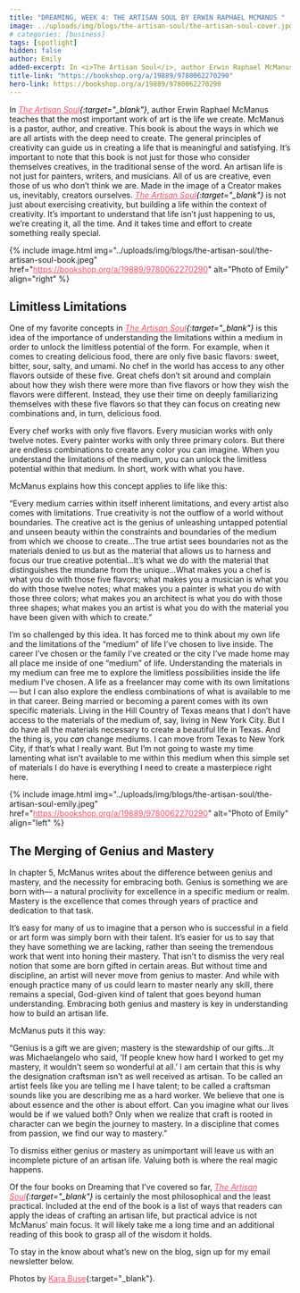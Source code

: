 ```yaml
---
title: "DREAMING, WEEK 4: THE ARTISAN SOUL BY ERWIN RAPHAEL MCMANUS "
image: ../uploads/img/blogs/the-artisan-soul/the-artisan-soul-cover.jpg
# categories: [business]
tags: [spotlight]
hidden: false
author: Emily
added-excerpt: In <i>The Artisan Soul</i>, author Erwin Raphael McManus teaches that the most important work of art is the life we create. McManus is a pastor, author, and creative. This book is about the ways in which we are all artists with the deep need to create. The general principles of creativity can guide us in creating a life that is meaningful and satisfying. It’s important to note that this book is not just for those who consider themselves creatives, in the traditional sense of the word. An artisan life is not just for painters, writers, and musicians. All of us are creative, even those of us who don’t think we are. Made in the image of a Creator makes us, inevitably, creators ourselves.
title-link: "https://bookshop.org/a/19889/9780062270290"
hero-link: https://bookshop.org/a/19889/9780062270290
---
```


<style> em {color: black;} p a {color: #f0506e;}</style>

In _[The Artisan Soul](https://bookshop.org/a/19889/9780062270290){:target="\_blank"}_, author Erwin Raphael McManus teaches that the most important work of art is the life we create. McManus is a pastor, author, and creative. This book is about the ways in which we are all artists with the deep need to create. The general principles of creativity can guide us in creating a life that is meaningful and satisfying. It’s important to note that this book is not just for those who consider themselves creatives, in the traditional sense of the word. An artisan life is not just for painters, writers, and musicians. All of us are creative, even those of us who don’t think we are. Made in the image of a Creator makes us, inevitably, creators ourselves. _[The Artisan Soul](https://bookshop.org/a/19889/9780062270290){:target="\_blank"}_ is not just about exercising creativity, but building a life within the context of creativity. It’s important to understand that life isn’t just happening to us, we’re creating it, all the time. And it takes time and effort to create something really special.

{% include image.html img="../uploads/img/blogs/the-artisan-soul/the-artisan-soul-book.jpeg" href="https://bookshop.org/a/19889/9780062270290" alt="Photo of Emily" align="right" %}

## Limitless Limitations

One of my favorite concepts in _[The Artisan Soul](https://bookshop.org/a/19889/9780062270290){:target="\_blank"}_ is this idea of the importance of understanding the limitations within a medium in order to unlock the limitless potential of the form. For example, when it comes to creating delicious food, there are only five basic flavors: sweet, bitter, sour, salty, and umami. No chef in the world has access to any other flavors outside of these five. Great chefs don’t sit around and complain about how they wish there were more than five flavors or how they wish the flavors were different. Instead, they use their time on deeply familiarizing themselves with these five flavors so that they can focus on creating new combinations and, in turn, delicious food.

Every chef works with only five flavors. Every musician works with only twelve notes. Every painter works with only three primary colors. But there are endless combinations to create any color you can imagine. When you understand the limitations of the medium, you can unlock the limitless potential within that medium. In short, work with what you have.

McManus explains how this concept applies to life like this:

“Every medium carries within itself inherent limitations, and every artist also comes with limitations. True creativity is not the outflow of a world without boundaries. The creative act is the genius of unleashing untapped potential and unseen beauty within the constraints and boundaries of the medium from which we choose to create…The true artist sees boundaries not as the materials denied to us but as the material that allows us to harness and focus our true creative potential…It’s what we do with the material that distinguishes the mundane from the unique…What makes you a chef is what you do with those five flavors; what makes you a musician is what you do with those twelve notes; what makes you a painter is what you do with those three colors; what makes you an architect is what you do with those three shapes; what makes you an artist is what you do with the material you have been given with which to create.”

I’m so challenged by this idea. It has forced me to think about my own life and the limitations of the “medium” of life I’ve chosen to live inside. The career I’ve chosen or the family I’ve created or the city I’ve made home may all place me inside of one “medium” of life. Understanding the materials in my medium can free me to explore the limitless possibilities inside the life medium I’ve chosen. A life as a freelancer may come with its own limitations— but I can also explore the endless combinations of what is available to me in that career. Being married or becoming a parent comes with its own specific materials. Living in the Hill Country of Texas means that I don’t have access to the materials of the medium of, say, living in New York City. But I do have all the materials necessary to create a beautiful life in Texas.
And the thing is, you _can_ change mediums. I can move from Texas to New York City, if that’s what I really want. But I’m not going to waste my time lamenting what isn’t available to me within this medium when this simple set of materials I do have is everything I need to create a masterpiece right here.

{% include image.html img="../uploads/img/blogs/the-artisan-soul/the-artisan-soul-emily.jpeg" href="https://bookshop.org/a/19889/9780062270290" alt="Photo of Emily" align="left" %}

## The Merging of Genius and Mastery

In chapter 5, McManus writes about the difference between genius and mastery, and the necessity for embracing both. Genius is something we are born with— a natural proclivity for excellence in a specific medium or realm. Mastery is the excellence that comes through years of practice and dedication to that task.

It’s easy for many of us to imagine that a person who is successful in a field or art form was simply born with their talent. It’s easier for us to say that they have something we are lacking, rather than seeing the tremendous work that went into honing their mastery. That isn’t to dismiss the very real notion that some are born gifted in certain areas. But without time and discipline, an artist will never move from genius to master. And while with enough practice many of us could learn to master nearly any skill, there remains a special, God-given kind of talent that goes beyond human understanding. Embracing both genius and mastery is key in understanding how to build an artisan life.

McManus puts it this way:

“Genius is a gift we are given; mastery is the stewardship of our gifts…It was Michaelangelo who said, ‘If people knew how hard I worked to get my mastery, it wouldn’t seem so wonderful at all.’ I am certain that this is why the designation craftsman isn’t as well received as artisan. To be called an artist feels like you are telling me I have talent; to be called a craftsman sounds like you are describing me as a hard worker. We believe that one is about essence and the other is about effort. Can you imagine what our lives would be if we valued both? Only when we realize that craft is rooted in character can we begin the journey to mastery. In a discipline that comes from passion, we find our way to mastery.”

To dismiss either genius or mastery as unimportant will leave us with an incomplete picture of an artisan life. Valuing both is where the real magic happens.

Of the four books on Dreaming that I've covered so far, _[The Artisan Soul](https://bookshop.org/a/19889/9780062270290){:target="\_blank"}_ is certainly the most philosophical and the least practical. Included at the end of the book is a list of ways that readers can apply the ideas of crafting an artisan life, but practical advice is not McManus’ main focus. It will likely take me a long time and an additional reading of this book to grasp all of the wisdom it holds.

To stay in the know about what’s new on the blog, sign up for my email newsletter below.

Photos by [Kara Buse](https://wyldroots.com/){:target="\_blank"}.

